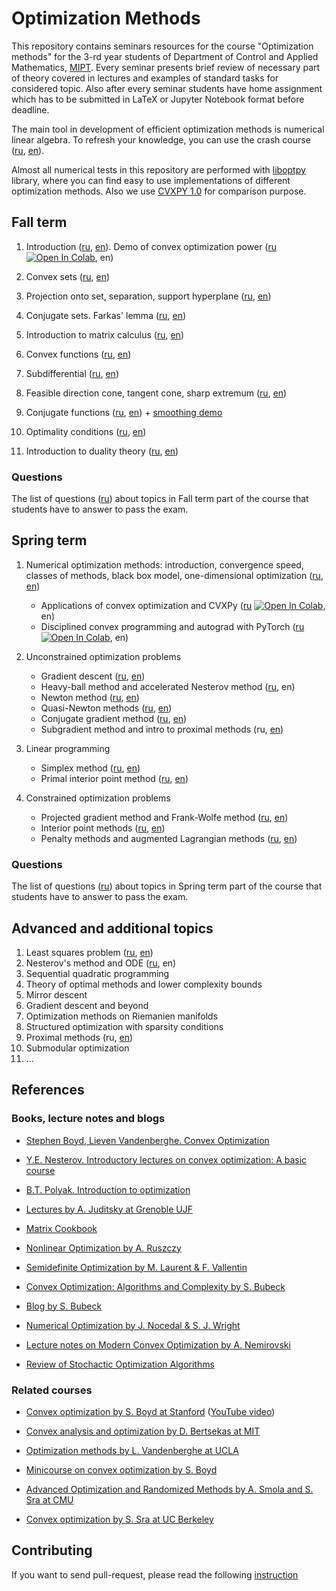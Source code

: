 # Optimization Methods

This repository contains seminars resources for the course "Optimization methods" for the 3-rd year students of Department of Control and Applied Mathematics, [MIPT](https://mipt.ru/english/).
Every seminar presents brief review of necessary part of theory covered in lectures and examples of standard tasks for considered topic. 
Also after every seminar students have home assignment which has to be submitted in LaTeX or Jupyter Notebook format before deadline.

The main tool in development of efficient optimization methods is numerical linear algebra. 
To refresh your knowledge, you can use the crash course ([ru](la_crash_course.ipynb), [en](la_crash_course_en.ipynb)). 

Almost all numerical tests in this repository are performed with [liboptpy](https://github.com/amkatrutsa/liboptpy) library, where you can find easy to use implementations of different optimization methods. Also we use [CVXPY 1.0](https://www.cvxpy.org/index.html) for comparison purpose. 

## Fall term

1. Introduction ([ru](/01-Intro/Seminar1.pdf), [en](./01-Intro/Seminar1en.pdf)). Demo of convex optimization power ([ru](https://nbviewer.jupyter.org/github/amkatrutsa/MIPT-Opt/blob/master/01-Intro/demos.ipynb) [![Open In Colab](https://colab.research.google.com/assets/colab-badge.svg)](https://colab.research.google.com/github/amkatrutsa/MIPT-Opt/blob/master/01-Intro/demos.ipynb), en)

2. Convex sets ([ru](https://github.com/amkatrutsa/MIPT-Opt/blob/master/02-Convex/Seminar2.pdf), [en](https://github.com/amkatrutsa/MIPT-Opt/blob/master/02-Convex/Seminar2en.pdf))

3. Projection onto set, separation, support hyperplane ([ru](/03-Separation/Seminar3.pdf), [en](./03-Separation/Seminar3en.pdf))

4. Conjugate sets. Farkas' lemma ([ru](/04-Conjugacy/Seminar4.pdf), [en](./04-Conjugacy/Seminar4en.pdf))

5. Introduction to matrix calculus ([ru](/05-MatrixCalculus/Seminar5.pdf), [en](./05-MatrixCalculus/Seminar5en.pdf))

6. Convex functions ([ru](/06-ConvexFunctions/Seminar6.pdf), [en](./06-ConvexFunctions/Seminar6en.pdf))

7. Subdifferential ([ru](/07-Subdifferential/Seminar7.pdf), [en](./07-Subdifferential/Seminar7en.pdf))

8. Feasible direction cone, tangent cone, sharp extremum ([ru](/08-Cones/Seminar8.pdf), [en](/08-Cones/Seminar8en.pdf))

9. Conjugate functions ([ru](/09-ConjugateFunctions/Seminar9.pdf), [en](/09-ConjugateFunctions/Seminar9en.pdf)) + [smoothing demo](https://nbviewer.jupyter.org/github/amkatrutsa/MIPT-Opt/blob/master/09-ConjugateFunctions/smooth_demo.ipynb)

10. Optimality conditions ([ru](/10-OptimalityConditions/Seminar10.pdf), [en](/10-OptimalityConditions/Seminar10en.pdf))

11. Introduction to duality theory ([ru](/11-Duality/Seminar11.pdf), [en](/11-Duality/Seminar11en.pdf))

### Questions

The list of questions ([ru](/MinimumFall.pdf)) about topics in Fall term part of the course that students have to answer to pass the exam.

## Spring term

1. Numerical optimization methods: introduction, convergence speed, classes of methods, black box model, one-dimensional optimization ([ru](https://nbviewer.jupyter.org/github/amkatrutsa/MIPT-Opt/blob/master/12-NumMethods/Seminar12.ipynb), [en](https://nbviewer.jupyter.org/github/amkatrutsa/MIPT-Opt/tree/master/12-NumMethods/Seminar12en.ipynb))
	* Applications of convex optimization and CVXPy ([ru](https://nbviewer.jupyter.org/github/amkatrutsa/MIPT-Opt/blob/master/01-Intro/demos.ipynb) [![Open In Colab](https://colab.research.google.com/assets/colab-badge.svg)](https://colab.research.google.com/github/amkatrutsa/MIPT-Opt/blob/master/01-Intro/demos.ipynb), en)
	* Disciplined convex programming and autograd with PyTorch ([ru](https://nbviewer.jupyter.org/github/amkatrutsa/MIPT-Opt/blob/master/dcp_autodiff/dcp_autodiff.ipynb) [![Open In Colab](https://colab.research.google.com/assets/colab-badge.svg)](https://colab.research.google.com/github/amkatrutsa/MIPT-Opt/blob/master/dcp_autodiff/dcp_autodiff.ipynb), en)
2. Unconstrained optimization problems
	* Gradient descent ([ru](https://nbviewer.jupyter.org/github/amkatrutsa/MIPT-Opt/blob/master/13-GradDescent/Seminar13.ipynb), [en](https://nbviewer.jupyter.org/github/amkatrutsa/MIPT-Opt/blob/master/13-GradDescent/Seminar13en.ipynb))
	* Heavy-ball method and accelerated Nesterov method ([ru](https://nbviewer.jupyter.org/github/amkatrutsa/MIPT-Opt/blob/master/AccGrad/AccGrad.ipynb), en)
	* Newton method ([ru](https://nbviewer.jupyter.org/github/amkatrutsa/MIPT-Opt/blob/master/14-Newton/Seminar14.ipynb), [en](https://nbviewer.jupyter.org/github/amkatrutsa/MIPT-Opt/blob/master/14-Newton/Seminar14en.ipynb))
	* Quasi-Newton methods ([ru](https://nbviewer.jupyter.org/github/amkatrutsa/MIPT-Opt/blob/master/QuasiNewton/quasi_newton.ipynb), [en](https://nbviewer.jupyter.org/github/amkatrutsa/MIPT-Opt/blob/master/QuasiNewton/quasi_newton_en.ipynb))
	* Conjugate gradient method ([ru](https://nbviewer.jupyter.org/github/amkatrutsa/MIPT-Opt/blob/master/15-ConjGrad/Seminar15.ipynb), [en](https://nbviewer.jupyter.org/github/amkatrutsa/MIPT-Opt/blob/master/15-ConjGrad/Seminar15en.ipynb))
	* Subgradient method and intro to proximal methods (ru, [en](https://nbviewer.jupyter.org/github/amkatrutsa/MIPT-Opt/blob/master/Non-smoothProx/seminar.ipynb))

3. Linear programming
	* Simplex method ([ru](https://nbviewer.jupyter.org/github/amkatrutsa/MIPT-Opt/blob/master/17-LinProgSimplex/Seminar17.ipynb), [en](https://nbviewer.jupyter.org/github/amkatrutsa/MIPT-Opt/blob/master/17-LinProgSimplex/Seminar17en.ipynb))
	* Primal interior point method ([ru](https://nbviewer.jupyter.org/github/amkatrutsa/MIPT-Opt/blob/master/18-LinProgPrimalInterior/Seminar18.ipynb), [en](https://nbviewer.jupyter.org/github/amkatrutsa/MIPT-Opt/blob/master/18-LinProgPrimalInterior/Seminar18en.ipynb))

4. Constrained optimization problems
	* Projected gradient method and Frank-Wolfe method ([ru](https://nbviewer.jupyter.org/github/amkatrutsa/MIPT-Opt/blob/master/19-SimpleStructureSet/Seminar19.ipynb), [en](https://nbviewer.jupyter.org/github/amkatrutsa/MIPT-Opt/blob/master/19-SimpleStructureSet/Seminar19en.ipynb))
	* Interior point methods ([ru](https://nbviewer.jupyter.org/github/amkatrutsa/MIPT-Opt/blob/master/20-InteriorPoint/Seminar20.ipynb), [en](https://nbviewer.jupyter.org/github/amkatrutsa/MIPT-Opt/blob/master/20-InteriorPoint/Seminar20en.ipynb))
	* Penalty methods and augmented Lagrangian methods ([ru](https://nbviewer.jupyter.org/github/amkatrutsa/MIPT-Opt/blob/master/21-Penalty/Seminar21.ipynb), [en](https://nbviewer.jupyter.org/github/amkatrutsa/MIPT-Opt/blob/master/21-Penalty/Seminar21en.ipynb))


### Questions

The list of questions ([ru](/MinimumSpring.pdf)) about topics in Spring term part of the course that students have to answer to pass the exam.

## Advanced and additional topics

1. Least squares problem ([ru](https://nbviewer.jupyter.org/github/amkatrutsa/MIPT-Opt/blob/master/16-LSQ/Seminar16.ipynb), [en](https://nbviewer.jupyter.org/github/amkatrutsa/MIPT-Opt/blob/master/16-LSQ/Seminar16en.ipynb))
2. Nesterov's method and ODE ([ru](https://nbviewer.jupyter.org/github/amkatrutsa/MIPT-Opt/blob/master/ODE4NesterovAcc/ODE4NesterovAcc.ipynb), en)
3. Sequential quadratic programming 
4. Theory of optimal methods and lower complexity bounds	
5. Mirror descent
6. Gradient descent and beyond
7. Optimization methods on Riemanien manifolds	
8. Structured optimization with sparsity conditions
9. Proximal methods (ru, [en](https://nbviewer.jupyter.org/github/amkatrutsa/MIPT-Opt/blob/master/ProxMethods/prox_methods_en.ipynb))
10. Submodular optimization
11. ...


## References

### Books, lecture notes and blogs

* [Stephen Boyd, Lieven Vandenberghe. Convex Optimization](https://www.dropbox.com/s/zukr0b3f1eqfrw9/bv_cvxbook.pdf?dl=0)

* [Y.E. Nesterov. Introductory lectures on convex optimization: A basic course](https://www.amazon.com/Introductory-Lectures-Convex-Optimization-Applied/dp/1461346916/ref=oosr)

* [B.T. Polyak. Introduction to optimization](https://www.amazon.com/Introduction-Optimization-Translations-Mathematics-Engineering/dp/0911575146)

* [Lectures by A. Juditsky at Grenoble UJF](http://ljk.imag.fr/membres/Anatoli.Iouditski/)

* [Matrix Cookbook](https://www.dropbox.com/s/ymsjldwl8qxqlp8/matrixcookbook.pdf?dl=0)

* [Nonlinear Optimization by A. Ruszczy](https://www.dropbox.com/s/w6ax8vzzjdxniaq/Andrzej_Ruszczy_Nonlinear_Optimization.pdf?dl=0)

* [Semidefinite Optimization by M. Laurent & F. Vallentin](https://www.dropbox.com/s/shbad9vtvgbdv01/SDP_book.pdf?dl=0)

* [Convex Optimization: Algorithms and Complexity by S. Bubeck](https://www.dropbox.com/s/kkubqkmd9ni475i/Bubeck15.pdf?dl=0)

* [Blog by S. Bubeck](https://blogs.princeton.edu/imabandit/)

* [Numerical Optimization by J. Nocedal & S. J. Wright](https://www.dropbox.com/s/f27b15vnvrzf7ef/Numerical_Optimization.pdf?dl=0)

* [Lecture notes on Modern Convex Optimization by A. Nemirovski](https://www.dropbox.com/s/gr6addvyxqfqjn0/Lect_ModConvOpt.pdf?dl=0)

* [Review of Stochactic Optimization Algorithms](https://www.cs.ubc.ca/~schmidtm/Documents/2012_Notes_BigN.pdf)

### Related courses

* [Convex optimization by S. Boyd at Stanford](http://stanford.edu/class/ee364a/) ([YouTube video](https://www.youtube.com/watch?v=McLq1hEq3UY&list=PL3940DD956CDF0622))

* [Convex analysis and optimization by D. Bertsekas at MIT](http://ocw.mit.edu/courses/electrical-engineering-and-computer-science/6-253-convex-analysis-and-optimization-spring-2012/)

* [Optimization methods by L. Vandenberghe at UCLA](http://www.seas.ucla.edu/~vandenbe/ee236b/ee236b.html)

* [Minicourse on convex optimization by S. Boyd](http://stanford.edu/~boyd/papers/cvx_short_course.html)

* [Advanced Optimization and Randomized Methods by A. Smola and S. Sra at CMU](http://www.cs.cmu.edu/~suvrit/teach/aopt.html)

* [Convex optimization by S. Sra at UC Berkeley](http://suvrit.de/teach/ee227a/lectures.html)

## Contributing

If you want to send pull-request, please read the following [instruction](./contribution.md)
